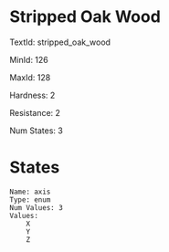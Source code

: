 # Stripped Oak Wood

TextId: stripped_oak_wood

MinId: 126

MaxId: 128

Hardness: 2

Resistance: 2


Num States: 3

# States
```
Name: axis
Type: enum
Num Values: 3
Values:
    X
    Y
    Z
```